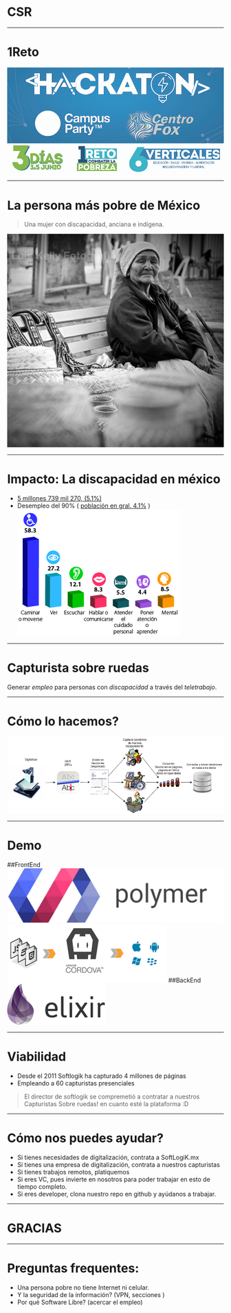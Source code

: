 # CSR
---
# 1Reto

![Objetivo: Combatir la pobreza](images/hackaton_convocatoria_small.png)

---

# La persona más pobre de México
> Una mujer con discapacidad, anciana e indígena.

![](images/wararika.jpeg)


---
# Impacto: La discapacidad en méxico
* [5 millones 739 mil 270, (5.1%)](http://cuentame.inegi.org.mx/poblacion/discapacidad.aspx?tema=P)
* Desempleo del 90% ( [población en gral. 4.1%](http://www.noticiasmvs.com/#!/noticias/tasa-de-desempleo-en-mexico-baja-a-41-en-enero-de-2016-ocde-348) )
![tipo de discapacidad](images/porcentaje_discapacidad.gif)

---

# Capturista sobre ruedas
  Generar *empleo* para personas con *discapacidad* a través del *teletrabajo*.

---
# Cómo lo hacemos?
![proceso capturista](images/flujo_capturista.png)

---

# Demo
##FrontEnd
![Google Polymer](images/polymer.jpeg)
![Apache Cordova](images/cordova.png)
##BackEnd
![Elixir](images/elixir_lang.png)

---
# Viabilidad
* Desde el 2011  Softlogik ha capturado 4 millones de páginas
* Empleando a 60 capturistas presenciales

> El director de softlogik se compremetió a contratar a nuestros Capturistas Sobre ruedas! en cuanto esté la plataforma :D

---
# Cómo nos puedes ayudar?

* Si tienes necesidades de digitalización, contrata a SoftLogiK.mx
* Si tienes una empresa de digitalización, contrata a nuestros capturistas
* Si tienes trabajos remotos, platiquemos
* Si eres VC, pues invierte en nosotros para poder trabajar en esto de tiempo completo.
* Si eres developer, clona nuestro repo en github y ayúdanos a trabajar.
---
# GRACIAS
---
# Preguntas frequentes:
* Una persona pobre no tiene Internet ni celular.
* Y la seguridad de la información? (VPN, secciones )
* Por qué Software Libre? (acercar el empleo)
